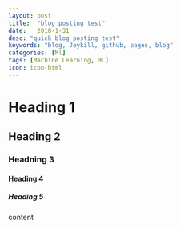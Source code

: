 ```yaml
---
layout: post
title:  "blog posting test"
date:   2018-1-31
desc: "quick blog posting test"
keywords: "blog, Jeykill, github, pages, blog"
categories: [Ml]
tags: [Machine Learning, ML]
icon: icon-html
---
```


# Heading 1

## Heading 2

### Headning 3

#### Heading 4

##### Heading 5

content